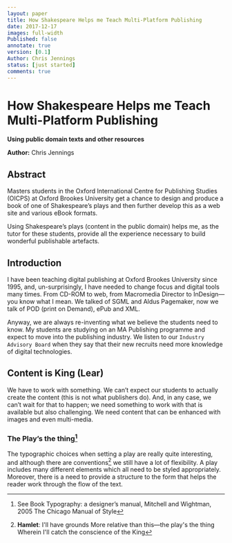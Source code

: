 ```yaml
---
layout: paper
title: How Shakespeare Helps me Teach Multi-Platform Publishing
date: 2017-12-17
images: full-width
Published: false
annotate: true
version: [0.1]
Author: Chris Jennings
status: [just started]
comments: true
---
```


# How Shakespeare Helps me Teach Multi-Platform Publishing
**Using public domain texts and other resources**

**Author:** Chris Jennings

## Abstract
Masters students in the Oxford International Centre for Publishing Studies (OICPS) at Oxford Brookes University get a chance to design and produce a book of one of Shakespeare’s plays and then further develop this as a web site and various eBook  formats.

Using Shakespeare’s plays (content in the public domain) helps me, as the tutor for these students,  provide all the experience necessary to build wonderful publishable artefacts.

## Introduction
I have been teaching digital publishing at Oxford Brookes University since 1995, and, un-surprisingly, I have needed to change focus and digital tools many times. From CD-ROM to web, from Macromedia Director to InDesign— you know what I mean. We talked of SGML and Aldus Pagemaker, now we talk of POD (print on Demand), ePub and XML.

Anyway, we are always re-inventing what we believe the students need to know.  My students are studying on an  MA Publishing programme and expect to move into the publishing industry. We listen to our `Industry Advisory Board` when they say that their new recruits need more knowledge of  digital technologies.

## Content is King (Lear)

We have to work with something. We can’t expect our students to actually create the content (this is not what publishers do). And, in any case, we can’t wait for that to happen; we need something to work with that is available but also challenging. We need content that can be enhanced with images and even multi-media.

### The Play’s the thing[^2]

The typographic choices when setting a play are really quite interesting, and although there are conventions[^1] we still have a lot of flexibility.  A play includes many different elements which  all need to be styled appropriately. Moreover, there is a need to provide a structure to the form that helps the reader work through the flow of the text.

[^1]: **Hamlet**:
I'll have grounds
More relative than this—the play's the thing
Wherein I'll catch the conscience of the King

[^2]: See Book Typography: a designer’s manual, Mitchell and Wightman, 2005
The Chicago Manual of Style
